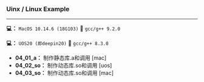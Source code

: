 ### Uinx / Linux Example

------

**💻：**  `MacOS 10.14.6 (18G103)` 📎 `gcc/g++ 9.2.0` 

**💻：**  `UOS20 (即deepin20)` 📎 `gcc/g++ 8.3.0` 



- **04_01_a：**   制作静态库.a和调用  [mac]
- **04_02_so：**  制作动态库.so和调用 [uos]
- **04_03_so：**  制作动态库.so和调用 [mac]


